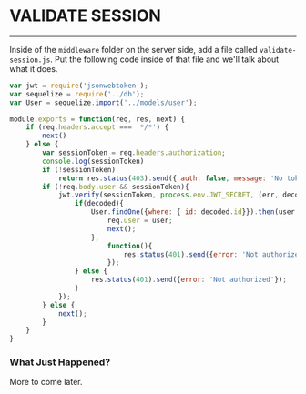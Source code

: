 # VALIDATE SESSION
---

Inside of the `middleware` folder on the server side, add a file called `validate-session.js`. Put the following code inside of that file and we'll talk about what it does.

```js
var jwt = require('jsonwebtoken');
var sequelize = require('../db');
var User = sequelize.import('../models/user');

module.exports = function(req, res, next) {
	if (req.headers.accept === '*/*') {
		next()
	} else {
		var sessionToken = req.headers.authorization;
		console.log(sessionToken)
		if (!sessionToken) 
			return res.status(403).send({ auth: false, message: 'No token provided.' });
		if (!req.body.user && sessionToken){
			jwt.verify(sessionToken, process.env.JWT_SECRET, (err, decoded) => {
				if(decoded){
					User.findOne({where: { id: decoded.id}}).then(user => {
						req.user = user;
						next();
					},
						function(){
							res.status(401).send({error: 'Not authorized'});
						});
				} else {
					res.status(401).send({error: 'Not authorized'});
				}
			});
		} else {
			next();
		}
	}
}
```

### What Just Happened?
More to come later.